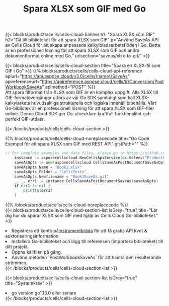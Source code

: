 ﻿---
title:  Spara XLSX som GIF med Go
description:  Använder Aspose.Cells Cloud SDK för Go för att spara XLSX-formatfil som GIF-formatfil.
kwords: Excel, Save XLSX as GIF, REST, Go
howto: How to save XLSX as GIF using Aspose.Cells Cloud Go library.
---
{{< blocks/products/cells/cells-cloud-banner h1="Spara XLSX som GIF" h2="Gå till biblioteket för att spara XLSX som GIF" p="Använd SaveAs API av Cells Cloud för att skapa anpassade kalkylbladsarbetsflöden i Go. Detta är en professionell lösning för att spara XLSX som GIF och andra dokumentformat online med Go." urlsection="saveas/xlsx-to-gif/" >}}

{{< blocks/products/cells/cells-cloud-section title="Spara en XLSX-fil som GIF i Go" >}}
{{% blocks/products/cells/cells-cloud-api-reference apiurl="https://api.aspose.cloud/v3.0/cells/{name}/SaveAs" apireferenceurl="https://apireference.aspose.cloud/cells/#/Conversion/PostWorkbookSaveAs" apimethod="POST" %}}
<br/>
Att spara filformat från XLSX som GIF är en komplex uppgift. Alla XLSX till GIF-formatövergångar utförs av vår Go SDK samtidigt som käll XLSX-kalkylarkets huvudsakliga strukturella och logiska innehåll bibehålls. Vårt Go-bibliotek är en professionell lösning för att spara XLSX som GIF-filer online. Denna Cloud SDK ger Go-utvecklare kraftfull funktionalitet och perfekt GIF-utdata.

{{< /blocks/products/cells/cells-cloud-section >}}

{{% blocks/products/cells/cells-cloud-noreplacecode title="Go Code Exempel för att spara XLSX som GIF med REST API" gistPath="" %}}
  
```go
// For complete examples and data files, please go to https://github.com/aspose-cells-cloud/aspose-cells-cloud-go/
    instance := asposecellscloud.NewCellsApiService(os.Getenv("ProductClientId"), os.Getenv("ProductClientSecret"))
    saveAsOpts := new(asposecellscloud.CellsSaveAsPostDocumentSaveAsOpts)
    saveAsOpts.Name = "Book1.xlsx"
    saveAsOpts.Folder = "CellsTests"
    saveAsOpts.Newfilename = "Book1SaveAs.gif"
    _, _, err1 := instance.CellsSaveAsPostDocumentSaveAs(saveAsOpts)
    if err1 != nil {
	    println(err1)
    }
```
  
{{% /blocks/products/cells/cells-cloud-noreplacecode %}}
<br/>
{{< blocks/products/cells/cells-cloud-section-list isGrey="true" title="Lär dig hur du sparar XLSX som GIF med hjälp av Cells Cloud Go-biblioteket." >}}
<li> Registrera ett konto på<a href="https://dashboard.aspose.cloud/">instrumentbräda</a> för att få gratis API kvot & auktoriseringsinformation</li>
<li>Installera Go-biblioteket och lägg till referensen (importera biblioteket) till ditt projekt.</li>
<li>Öppna källfilen på gång.</li>
<li>Använd metoden `PostWorkbookSaveAs` för att hämta den resulterande strömmen.</li>
{{< /blocks/products/cells/cells-cloud-section-list >}}

{{< blocks/products/cells/cells-cloud-section-list isGrey="true" title="Systemkrav" >}}
<li>go version go1.13.0 eller senare</li>
{{< /blocks/products/cells/cells-cloud-section-list >}}
